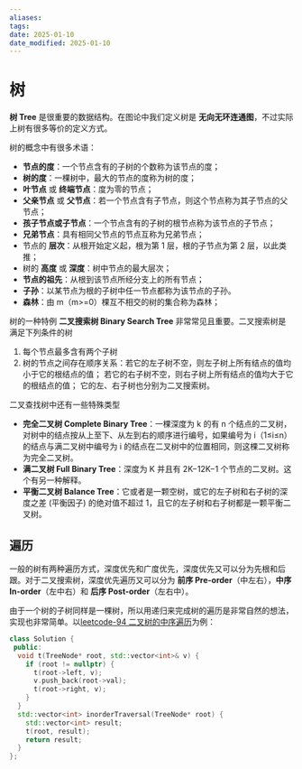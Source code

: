 ```yaml
---
aliases: 
tags: 
date: 2025-01-10
date_modified: 2025-01-10
---
```


# 树

**树 Tree** 是很重要的数据结构。在图论中我们定义树是 **无向无环连通图**，不过实际上树有很多等价的定义方式。

树的概念中有很多术语：

- **节点的度**：一个节点含有的子树的个数称为该节点的度；
- **树的度**：一棵树中，最大的节点的度称为树的度；
- **叶节点** 或 **终端节点**：度为零的节点；
- **父亲节点** 或 **父节点**：若一个节点含有子节点，则这个节点称为其子节点的父节点；
- **孩子节点或子节点**：一个节点含有的子树的根节点称为该节点的子节点；
- **兄弟节点**：具有相同父节点的节点互称为兄弟节点；
- 节点的 **层次**：从根开始定义起，根为第 1 层，根的子节点为第 2 层，以此类推；
- 树的 **高度** 或 **深度**：树中节点的最大层次；
- **节点的祖先**：从根到该节点所经分支上的所有节点；
- **子孙**：以某节点为根的子树中任一节点都称为该节点的子孙。
- **森林**：由 m（m>=0）棵互不相交的树的集合称为森林；

树的一种特例 **二叉搜索树 Binary Search Tree** 非常常见且重要。二叉搜索树是满足下列条件的树

1. 每个节点最多含有两个子树
2. 树的节点之间存在顺序关系：若它的左子树不空，则左子树上所有结点的值均小于它的根结点的值； 若它的右子树不空，则右子树上所有结点的值均大于它的根结点的值； 它的左、右子树也分别为二叉搜索树。

二叉查找树中还有一些特殊类型

- **完全二叉树 Complete Binary Tree**：一棵深度为 k 的有 n 个结点的二叉树，对树中的结点按从上至下、从左到右的顺序进行编号，如果编号为 i（1≤i≤n）的结点与满二叉树中编号为 i 的结点在二叉树中的位置相同，则这棵二叉树称为完全二叉树。
- **满二叉树 Full Binary Tree**：深度为 K 并且有 2K−12K−1 个节点的二叉树。这个有另一种解释。
- **平衡二叉树 Balance Tree**：它或者是一颗空树，或它的左子树和右子树的深度之差 (平衡因子) 的绝对值不超过 1，且它的左子树和右子树都是一颗平衡二叉树。

## 遍历

一般的树有两种遍历方式，深度优先和广度优先，深度优先又可以分为先根和后跟。对于二叉搜索树，深度优先遍历又可以分为 **前序 Pre-order**（中左右），**中序 In-order**（左中右）和 **后序 Post-order**（左右中）。

由于一个树的子树同样是一棵树，所以用递归来完成树的遍历是非常自然的想法，实现也非常简单。以[leetcode-94 二叉树的中序遍历](https://leetcode.cn/problems/binary-tree-inorder-traversal/)为例：

```cpp
class Solution {
 public:
  void t(TreeNode* root, std::vector<int>& v) {
    if (root != nullptr) {
      t(root->left, v);
      v.push_back(root->val);
      t(root->right, v);
    }
  }
  std::vector<int> inorderTraversal(TreeNode* root) {
    std::vector<int> result;
    t(root, result);
    return result;
  }
};
```
